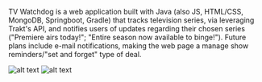 TV Watchdog is a web application built with Java (also JS, HTML/CSS, MongoDB, Springboot, Gradle) that tracks television series, via leveraging Trakt's API, and notifies users of updates regarding their chosen series ("Premiere airs today!"; "Entire season now available to binge!"). Future plans include e-mail notifications, making the web page a manage show reminders/"set and forget" type of deal.

![alt text](http://i67.tinypic.com/1zdol0n.jpg)  ![alt text](http://i68.tinypic.com/sgjok3.jpg)